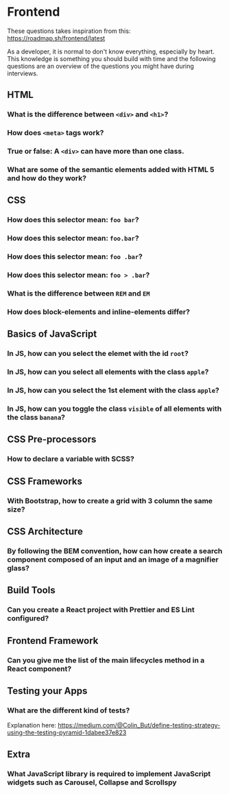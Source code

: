 # Frontend

These questions takes inspiration from this: https://roadmap.sh/frontend/latest

As a developer, it is normal to don't know everything, especially by heart. This knowledge is something you should build with time and the following questions are an overview of the questions you might have during interviews.

## HTML
### What is the difference between `<div>` and `<h1>`?
### How does `<meta>` tags work?
### True or false: A `<div>` can have more than one class.
### What are some of the semantic elements added with HTML 5 and how do they work?

## CSS
### How does this selector mean: `foo bar`?
### How does this selector mean: `foo.bar`?
### How does this selector mean: `foo .bar`?
### How does this selector mean: `foo > .bar`?
### What is the difference between `REM` and `EM`
### How does block-elements and inline-elements differ?

## Basics of JavaScript
### In JS, how can you select the elemet with the id `root`?
### In JS, how can you select all elements with the class `apple`?
### In JS, how can you select the 1st element with the class `apple`?
### In JS, how can you toggle the class `visible` of all elements with the class `banana`?

## CSS Pre-processors
### How to declare a variable with SCSS?

## CSS Frameworks
### With Bootstrap, how to create a grid with 3 column the same size?

## CSS Architecture
### By following the BEM convention, how can how create a search component composed of an input and an image of a magnifier glass?

## Build Tools
### Can you create a React project with Prettier and ES Lint configured?

## Frontend Framework
### Can you give me the list of the main lifecycles method in a React component?

## Testing your Apps
### What are the different kind of tests?
[](https://miro.medium.com/max/2400/1*S-WQ9KwM7kkmwKWy41SPYw.png)
Explanation here: https://medium.com/@Colin_But/define-testing-strategy-using-the-testing-pyramid-1dabee37e823

## Extra
### What JavaScript library is required to implement JavaScript widgets such as Carousel, Collapse and Scrollspy

